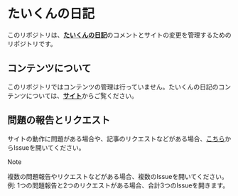 # たいくんの日記

このリポジトリは、[**たいくんの日記**](https://www.taikun.blog/)のコメントとサイトの変更を管理するためのリポジトリです。

## コンテンツについて
このリポジトリではコンテンツの管理は行っていません。たいくんの日記のコンテンツについては、[**サイト**](https://www.taikun.blog/)からご覧ください。

## 問題の報告とリクエスト
サイトの動作に問題がある場合や、記事のリクエストなどがある場合、[こちら](https://github.com/taikun114/taikun-blog/issues/new/choose)からIssueを開いてください。

> [!NOTE]
> 複数の問題報告やリクエストなどがある場合、複数のIssueを開いてください。\
> 例: 1つの問題報告と2つのリクエストがある場合、合計3つのIssueを開きます。
